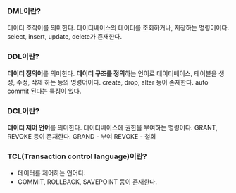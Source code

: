 ### DML이란?
데이터 조작어를 의미한다. 데이터베이스의 데이터를 조회하거나, 저장하는 명령어이다.
select, insert, update, delete가 존재한다.

### DDL이란?
**데이터 정의어**를 의미한다. **데이터 구조를 정의**하는 언어로 데이터베이스, 테이블을 생성, 수정, 삭제 하는 등의 명령어이다.
create, drop, alter 등이 존재한다.
auto commit 된다는 특징이 있다.


### DCL이란?
**데이터 제어 언어**를 의미한다. 데이터베이스에 권한을 부여하는 명령어다.
GRANT, REVOKE 등이 존재한다.
GRAND - 부여
REVOKE - 철회

### TCL(Transaction control language)이란?
- 데이터를 제어하는 언어다.
- COMMIT, ROLLBACK, SAVEPOINT 등이 존재한다.

